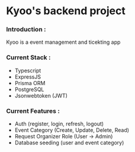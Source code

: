 # Kyoo's backend project

### Introduction :
Kyoo is a event management and ticekting app

### Current Stack :
- Typescript
- ExpressJS
- Prisma ORM
- PostgreSQL
- Jsonwebtoken (JWT)

### Current Features :
- Auth (register, login, refresh, logout)
- Event Category (Create, Update, Delete, Read)
- Request Organizer Role (User -> Admin)
- Database seeding (user and event category)